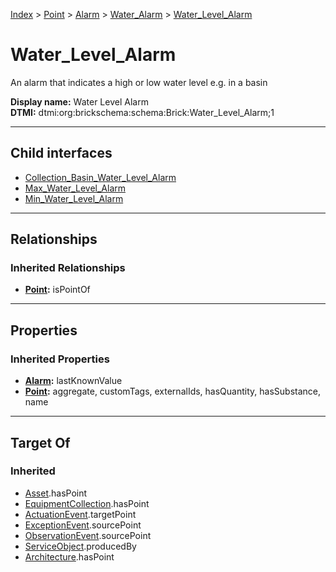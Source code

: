 [Index](../../../../index.md) > [Point](../../../Point.md) > [Alarm](../../Alarm.md) > [Water_Alarm](../Water_Alarm.md) > [Water_Level_Alarm](#)
# Water_Level_Alarm

An alarm that indicates a high or low water level e.g. in a basin


**Display name:** Water Level Alarm<br />
**DTMI:** dtmi:org:brickschema:schema:Brick:Water_Level_Alarm;1

---

## Child interfaces
* [Collection_Basin_Water_Level_Alarm](Collection_Basin_Water_Level_Alarm.md)
* [Max_Water_Level_Alarm](Max_Water_Level_Alarm.md)
* [Min_Water_Level_Alarm](Min_Water_Level_Alarm.md)

---

## Relationships

### Inherited Relationships
* **[Point](../../../Point.md):** isPointOf

---

## Properties

### Inherited Properties
* **[Alarm](../../Alarm.md):** lastKnownValue
* **[Point](../../../Point.md):** aggregate, customTags, externalIds, hasQuantity, hasSubstance, name

---

## Target Of
### Inherited
* [Asset](../../../../Asset/Asset.md).hasPoint
* [EquipmentCollection](../../../../Collection/EquipmentCollection.md).hasPoint
* [ActuationEvent](../../../../Event/PointEvent/ActuationEvent.md).targetPoint
* [ExceptionEvent](../../../../Event/PointEvent/ExceptionEvent.md).sourcePoint
* [ObservationEvent](../../../../Event/PointEvent/ObservationEvent.md).sourcePoint
* [ServiceObject](../../../../Information/ServiceObject/ServiceObject.md).producedBy
* [Architecture](../../../../Space/Architecture/Architecture.md).hasPoint

